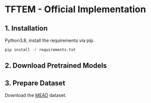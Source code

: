# TFTEM - Official Implementation

## 1. Installation

Python3.8, install the requirements via pip.
  ```bash
  pip install -r requirements.txt
  ```  

## 2. Download Pretrained Models



## 3. Prepare Dataset

Download the [MEAD](https://wywu.github.io/projects/MEAD/MEAD.html) dataset. 
